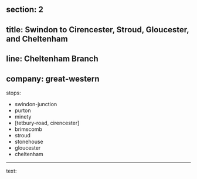 section: 2
----
title: Swindon to Cirencester, Stroud, Gloucester, and Cheltenham
----
line: Cheltenham Branch
----
company: great-western
----
stops:
- swindon-junction
- purton
- minety
- [tetbury-road, cirencester]
- brimscomb
- stroud
- stonehouse
- gloucester
- cheltenham
----
text:
